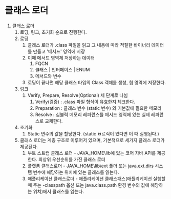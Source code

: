 # 클래스 로더
1. 클래스 로더
   1. 로딩, 링크, 초기화 순으로 진행한다.
   2. 로딩
      1. 클래스 로더가 .class 파일을 읽고 그 내용에 따라 적절한 바이너리 데이터를 만들고 '메서드' 영역에 저장
      2. 이때 메서드 영역제 저장하는 데이터
         1. FQCN
         2. 클래스 | 인터페이스 | ENUM
         3. 메서드와 변수
      3. 로딩이 끝나면 해당 클래스 타입의 Class 객체를 생성, 힙 영역에 저장한다.
   3. 링크
      1. Verify, Prepare, Resolve(Optional) 세 단계로 나뉨
         1. Verify(검증) : .class 파일 형식이 유효한지 체크한다.
         2. Preparation : 클래스 변수 (static 변수) 와 기본값에 필요한 메모리
         3. Resolve : 심볼릭 메모리 레퍼런스를 메서드 영역에 있는 실제 레퍼런스로 교체한다.
   4. 초기화
      1. Static 변수의 값을 할당한다. (static ㅂ르럭이 있다면 이 때 실행된다.)
   5. 클래스 로더는 계층 구조로 이루어저 있으며, 기본적으로 세가지 클래스 로더가 제공된다.
      1. 부트 스트랩 클래스 로더 - JAVA_HOME\lib에 있는 코어 자바 API를 제공한다. 최상위 우선순위를 가진 클래스 로더 
      2. 플랫폼 클래스로더 - JAVA_HOME\lib\ext 폴더 또는 java.ext.dirs 시스템 변수에 해당하는 위치에 있는 클래스를 읽는다. 
      3. 애플리케이션 클래스로더 - 애플리케이션 클래스패스(애플리케이션 실행할 때 주는 -classpath 옵션 또는 java.class.path 환경 변수의 값에 해당하는 위치)에서 클래스를 읽는다.